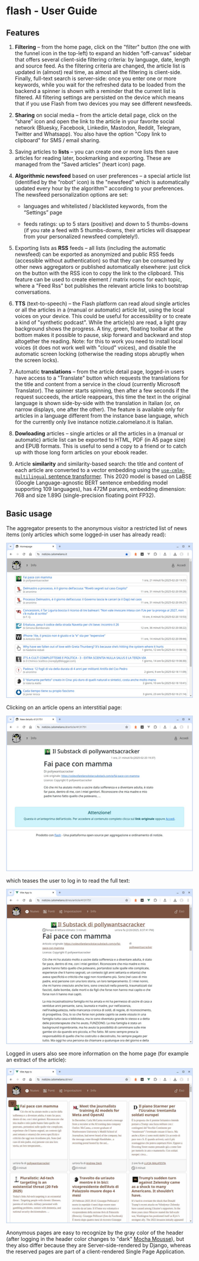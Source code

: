 flash - User Guide
==================

## Features

1. **Filtering** – from the home page, click on the "filter" button (the one with the funnel icon in the top-left) to expand an hidden “off-canvas” sidebar that offers several client-side filtering criteria: by language, date, length and source feed. As the filtering criteria are changed, the article list is updated in (almost) real time, as almost all the filtering is client-side. Finally, full-text search is server-side: once you enter one or more keywords, while you wait for the refreshed data to be loaded from the backend a spinner is shown with a reminder that the current list is filtered. All filtering settings are persisted on the device which means that if you use Flash from two devices you may see different newsfeeds.

2. **Sharing** on social media – from the article detail page, click on the “share” icon and open the link to the article in your favorite social network (Bluesky, Facebook, Linkedin, Mastodon, Reddit, Telegram, Twitter and Whatsapp). You also have the option "Copy link to clipboard" for SMS / email sharing.

3. Saving articles to **lists** – you can create one or more lists then save articles for reading later, bookmarking and exporting. These are managed from the “Saved articles” (heart icon) page.

4. **Algorithmic newsfeed** based on user preferences – a special article list (identified by the “robot” icon) is the "newsfeed" which is automatically updated every hour by the algorithm™ according to your preferences. The newsfeed personalization options are set:

   - languages and whitelisted / blacklisted keywords, from the “Settings” page

   - feeds ratings: up to 5 stars (positive) and down to 5 thumbs-downs (if you rate a feed with 5 thumbs-downs, their articles will disappear from your personalized newsfeed completely!).

5. Exporting lists as **RSS** feeds – all lists (including the automatic newsfeed) can be exported as anonymized and public RSS feeds (accessible without authentication) so that they can be consumed by other news aggregators or published automatically elsewhere: just click on the button with the RSS icon to copy the link to the clipboard. This feature can be used to create element / matrix rooms for each topic, where a "Feed Rss" bot publishes the relevant article links to bootstrap conversations.

6. **TTS** (text-to-speech) – the Flash platform can read aloud single articles or all the articles in a (manual or automatic) article list, using the local voices on your device. This could be useful for accessibility or to create a kind of "synthetic podcast". While the article(s) are read, a light gray background shows the progress. A tiny, green, floating toolbar at the bottom makes it possible to pause, skip forward and backward and stop altogether the reading. Note: for this to work you need to install local voices (it does not work well with "cloud" voices), and disable the automatic screen locking (otherwise the reading stops abruptly when the screen locks).

7. Automatic **translations** – from the article detail page, logged-in users have access to a "Translate" button which requests the translations for the title and content from a service in the cloud (currently Microsoft Translator). The spinner starts spinning, then after a few seconds if the request succeeds, the article reappears, this time the text in the original language is shown side-by-side with the translation in Italian (or, on narrow displays, one after the other). The feature is available only for articles in a language different from the instance base language, which for the currently only live instance notizie.calomelano.it is Italian.

8. **Dowloading** articles – single articles or all the articles in a (manual or automatic) article list can be exported to HTML, PDF (in A5 page size) and EPUB formats. This is useful to send a copy to a friend or to catch up with those long form articles on your ebook reader.

9. Article **similarity** and similarity-based search: the title and content of each article are converted to a vector embedding using the [`use-cmlm-multilingual` sentence transformer](https://huggingface.co/sentence-transformers/use-cmlm-multilingual). This 2020 model is based on LaBSE (Google Language-agnostic BERT sentence embedding model supporting 109 languages), has 472M params, embedding dimension: 768 and size 1.89G (single-precision floating point FP32).

## Basic usage

The aggregator presents to the anonymous visitor a restricted list of news items (only articles which some logged-in user has already read):

![Home page](homepage.jpeg)

Clicking on an article opens an interstitial page:

![Article detail](article_detail.jpeg)

which teases the user to log in to read the full text:

![Reserved article detail](res_article_detail.jpeg)

Logged in users also see more information on the home page (for example an extract of the article):

![Reserved home page](res_homepage.jpeg)

Anonymous pages are easy to recognize by the gray color of the header (after logging in the header color changes to "dark" [Mocha Mousse](https://www.pantone.com/eu/it/color-of-the-year/2025)), but they also differ because they are Server-side-rendered by Django, whereas the reserved pages are part of a client-rendered Single Page Application.
